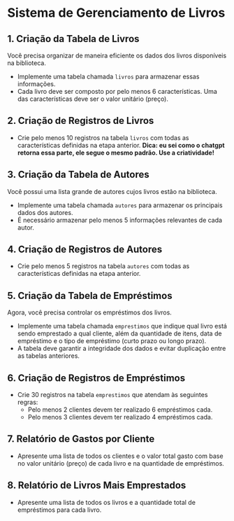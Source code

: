 # Sistema de Gerenciamento de Livros

## 1. Criação da Tabela de Livros

Você precisa organizar de maneira eficiente os dados dos livros disponíveis na biblioteca.

- Implemente uma tabela chamada `livros` para armazenar essas informações.
- Cada livro deve ser composto por pelo menos 6 características. Uma das características deve ser o valor unitário (preço).

## 2. Criação de Registros de Livros

- Crie pelo menos 10 registros na tabela `livros` com todas as características definidas na etapa anterior.
**Dica: eu sei como o chatgpt retorna essa parte, ele segue o mesmo padrão. Use a criatividade!**

## 3. Criação da Tabela de Autores

Você possui uma lista grande de autores cujos livros estão na biblioteca.

- Implemente uma tabela chamada `autores` para armazenar os principais dados dos autores.
- É necessário armazenar pelo menos 5 informações relevantes de cada autor.

## 4. Criação de Registros de Autores

- Crie pelo menos 5 registros na tabela `autores` com todas as características definidas na etapa anterior.

## 5. Criação da Tabela de Empréstimos

Agora, você precisa controlar os empréstimos dos livros.

- Implemente uma tabela chamada `emprestimos` que indique qual livro está sendo emprestado a qual cliente, além da quantidade de itens, data de empréstimo e o tipo de empréstimo (curto prazo ou longo prazo).
- A tabela deve garantir a integridade dos dados e evitar duplicação entre as tabelas anteriores.

## 6. Criação de Registros de Empréstimos

- Crie 30 registros na tabela `emprestimos` que atendam às seguintes regras:
  - Pelo menos 2 clientes devem ter realizado 6 empréstimos cada.
  - Pelo menos 3 clientes devem ter realizado 4 empréstimos cada.

## 7. Relatório de Gastos por Cliente

- Apresente uma lista de todos os clientes e o valor total gasto com base no valor unitário (preço) de cada livro e na quantidade de empréstimos.

## 8. Relatório de Livros Mais Emprestados

- Apresente uma lista de todos os livros e a quantidade total de empréstimos para cada livro.
